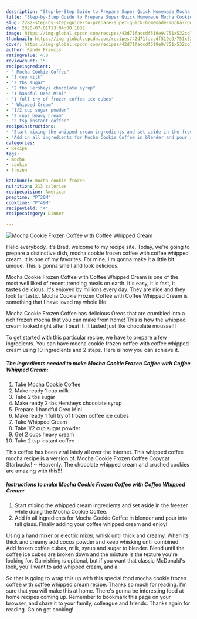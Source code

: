 ```yaml
---
description: "Step-by-Step Guide to Prepare Super Quick Homemade Mocha Cookie Frozen Coffee with Coffee Whipped Cream"
title: "Step-by-Step Guide to Prepare Super Quick Homemade Mocha Cookie Frozen Coffee with Coffee Whipped Cream"
slug: 2282-step-by-step-guide-to-prepare-super-quick-homemade-mocha-cookie-frozen-coffee-with-coffee-whipped-cream
date: 2020-07-01T13:04:08.163Z
image: https://img-global.cpcdn.com/recipes/42d71faccdf519e9/751x532cq70/mocha-cookie-frozen-coffee-with-coffee-whipped-cream-recipe-main-photo.jpg
thumbnail: https://img-global.cpcdn.com/recipes/42d71faccdf519e9/751x532cq70/mocha-cookie-frozen-coffee-with-coffee-whipped-cream-recipe-main-photo.jpg
cover: https://img-global.cpcdn.com/recipes/42d71faccdf519e9/751x532cq70/mocha-cookie-frozen-coffee-with-coffee-whipped-cream-recipe-main-photo.jpg
author: Randy Francis
ratingvalue: 4.8
reviewcount: 15
recipeingredient:
- " Mocha Cookie Coffee"
- "1 cup milk"
- "2 tbs sugar"
- "2 tbs Hersheys chocolate syrup"
- "1 handful Oreo Mini"
- "1 full try of frozen coffee ice cubes"
- " Whipped Cream"
- "1/2 cup sugar powder"
- "2 cups heavy cream"
- "2 tsp instant coffee"
recipeinstructions:
- "Start mixing the whipped cream ingredients and set aside in the freezer while doing the Mocha Cookie Coffee."
- "Add in all ingredients for Mocha Cookie Coffee in blender and pour into tall glass. Finally adding your coffee whipped cream and enjoy!"
categories:
- Recipe
tags:
- mocha
- cookie
- frozen

katakunci: mocha cookie frozen 
nutrition: 213 calories
recipecuisine: American
preptime: "PT20M"
cooktime: "PT49M"
recipeyield: "4"
recipecategory: Dinner

---
```



![Mocha Cookie Frozen Coffee with Coffee Whipped Cream](https://img-global.cpcdn.com/recipes/42d71faccdf519e9/751x532cq70/mocha-cookie-frozen-coffee-with-coffee-whipped-cream-recipe-main-photo.jpg)

Hello everybody, it's Brad, welcome to my recipe site. Today, we're going to prepare a distinctive dish, mocha cookie frozen coffee with coffee whipped cream. It is one of my favorites. For mine, I'm gonna make it a little bit unique. This is gonna smell and look delicious.

Mocha Cookie Frozen Coffee with Coffee Whipped Cream is one of the most well liked of recent trending meals on earth. It's easy, it is fast, it tastes delicious. It's enjoyed by millions every day. They are nice and they look fantastic. Mocha Cookie Frozen Coffee with Coffee Whipped Cream is something that I have loved my whole life.

Mocha Cookie Frozen Coffee has delicious Oreos that are crumbled into a rich frozen mocha that you can make from home! This is how the whipped cream looked right after I beat it. It tasted just like chocolate mousse!!!


To get started with this particular recipe, we have to prepare a few ingredients. You can have mocha cookie frozen coffee with coffee whipped cream using 10 ingredients and 2 steps. Here is how you can achieve it.

<!--inarticleads1-->

##### The ingredients needed to make Mocha Cookie Frozen Coffee with Coffee Whipped Cream:

1. Take  Mocha Cookie Coffee
1. Make ready 1 cup milk
1. Take 2 tbs sugar
1. Make ready 2 tbs Hersheys chocolate syrup
1. Prepare 1 handful Oreo Mini
1. Make ready 1 full try of frozen coffee ice cubes
1. Take  Whipped Cream
1. Take 1/2 cup sugar powder
1. Get 2 cups heavy cream
1. Take 2 tsp instant coffee


This coffee has been viral lately all over the internet. This whipped coffee mocha recipe is a version of. Mocha Cookie Frozen Coffee Copycat Starbucks! ~ Heavenly. The chocolate whipped cream and crushed cookies are amazing with this!!! 

<!--inarticleads2-->

##### Instructions to make Mocha Cookie Frozen Coffee with Coffee Whipped Cream:

1. Start mixing the whipped cream ingredients and set aside in the freezer while doing the Mocha Cookie Coffee.
1. Add in all ingredients for Mocha Cookie Coffee in blender and pour into tall glass. Finally adding your coffee whipped cream and enjoy!


Using a hand mixer or electric mixer, whisk until thick and creamy. When its thick and creamy add cocoa powder and keep whisking until combined. Add frozen coffee cubes, milk, syrup and sugar to blender. Blend until the coffee ice cubes are broken down and the mixture is the texture you&#39;re looking for. Garnishing is optional, but if you want that classic McDonald&#39;s look, you&#39;ll want to add whipped cream, and a. 

So that is going to wrap this up with this special food mocha cookie frozen coffee with coffee whipped cream recipe. Thanks so much for reading. I'm sure that you will make this at home. There's gonna be interesting food at home recipes coming up. Remember to bookmark this page on your browser, and share it to your family, colleague and friends. Thanks again for reading. Go on get cooking!
